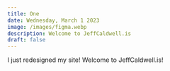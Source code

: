 ```yaml
---
title: One
date: Wednesday, March 1 2023
image: /images/figma.webp
description: Welcome to JeffCaldwell.is
draft: false
---
```


I just redesigned my site! Welcome to JeffCaldwell.is!
